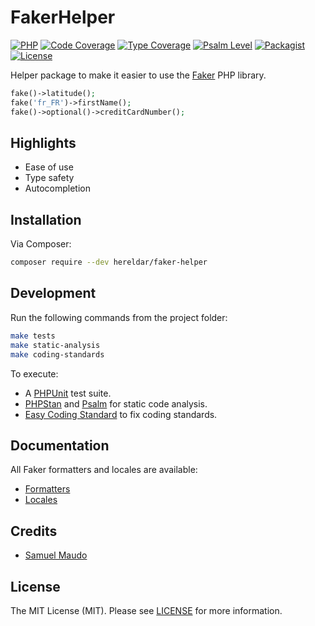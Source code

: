 FakerHelper
===========

[![PHP][php-badge]][php-url]
[![Code Coverage][codecov-badge]][codecov-url]
[![Type Coverage][shepherd-coverage-badge]][shepherd-url]
[![Psalm Level][shepherd-level-badge]][shepherd-url]
[![Packagist][packagist-version-badge]][packagist-url]
[![License][license-badge]][license-url]

[php-badge]: https://img.shields.io/badge/php-8.1%20to%208.4-777bb3.svg
[php-url]: https://coveralls.io/github/hereldar/php-faker-helper
[codecov-badge]: https://img.shields.io/codecov/c/github/hereldar/php-faker-helper
[codecov-url]: https://app.codecov.io/gh/hereldar/php-faker-helper
[coveralls-badge]: https://img.shields.io/coverallsCoverage/github/hereldar/php-faker-helper
[coveralls-url]: https://coveralls.io/github/hereldar/php-faker-helper
[shepherd-coverage-badge]: https://shepherd.dev/github/hereldar/php-faker-helper/coverage.svg
[shepherd-level-badge]: https://shepherd.dev/github/hereldar/php-faker-helper/level.svg
[shepherd-url]: https://shepherd.dev/github/hereldar/php-faker-helper
[packagist-version-badge]: https://img.shields.io/packagist/v/hereldar/faker-helper.svg
[packagist-downloads-badge]: https://img.shields.io/packagist/dt/hereldar/faker-helper.svg
[packagist-url]: https://packagist.org/packages/hereldar/faker-helper
[license-badge]: https://img.shields.io/badge/license-MIT-brightgreen.svg
[license-url]: LICENSE

Helper package to make it easier to use the [Faker](https://fakerphp.github.io/)
PHP library.

```php
fake()->latitude();
fake('fr_FR')->firstName();
fake()->optional()->creditCardNumber();
```

Highlights
----------

- Ease of use
- Type safety
- Autocompletion

Installation
------------

Via Composer:

```bash
composer require --dev hereldar/faker-helper
```

Development
-----------

Run the following commands from the project folder:

```bash
make tests
make static-analysis
make coding-standards
```

To execute:

- A [PHPUnit](https://phpunit.de) test suite.
- [PHPStan](https://phpstan.org/) and [Psalm](https://psalm.dev/) for
  static code analysis.
- [Easy Coding Standard](https://github.com/easy-coding-standard/easy-coding-standard)
  to fix coding standards.

Documentation
-------------

All Faker formatters and locales are available:

- [Formatters](https://fakerphp.github.io/formatters/)
- [Locales](https://fakerphp.github.io/locales/en_US/)

Credits
-------

- [Samuel Maudo](https://github.com/samuelmaudo)

License
-------

The MIT License (MIT). Please see [LICENSE](LICENSE) for more information.
